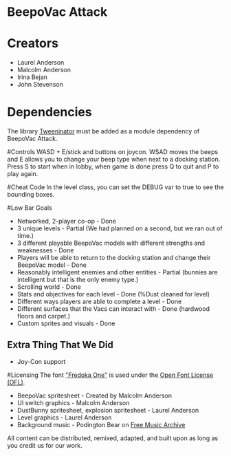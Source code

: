 # BeepoVac Attack

# Creators
- Laurel Anderson
- Malcolm Anderson
- Irina Bejan
- John Stevenson

# Dependencies
The library [Tweeninator](https://gitlab.com/Meorge/TweeninatorJava) must be added as a module
dependency of BeepoVac Attack.

#Controls
WASD + E/stick and buttons on joycon. WSAD moves the beeps and E allows you to change your beep type when next to a docking station. 
Press S to start when in lobby, when game is done press Q to quit and P to play again. 

#Cheat Code
In the level class, you can set the DEBUG var to true to see the bounding boxes. 

#Low Bar Goals
- Networked, 2-player co-op - Done
- 3 unique levels - Partial (We had planned on a second, but we ran out of time.)
- 3 different playable BeepoVac models with different strengths and weaknesses - Done
- Players will be able to return to the docking station and change their BeepoVac model - Done
- Reasonably intelligent enemies and other entities - Partial (bunnies are intelligent but that is the only enemy type.)
- Scrolling world - Done
- Stats and objectives for each level - Done (%Dust cleaned for level)
- Different ways players are able to complete a level - Done
- Different surfaces that the Vacs can interact with - Done (hardwood floors and carpet.)
- Custom sprites and visuals - Done

## Extra Thing That We Did
- Joy-Con support

#Licensing
The font ["Fredoka One"](https://fonts.google.com/specimen/Fredoka+One) is used
under the [Open Font License (OFL)](https://scripts.sil.org/cms/scripts/page.php?site_id=nrsi&id=OFL).

- BeepoVac spritesheet - Created by Malcolm Anderson
- UI switch graphics - Malcolm Anderson
- DustBunny spritesheet, explosion spritesheet - Laurel Anderson
- Level graphics - Laurel Anderson
- Background music - Podington Bear on [Free Music Archive](https://freemusicarchive.org/music/Podington_Bear/none_given_1790/Chauncy)

All content can be distributed, remixed, adapted, and built upon as long as you credit us for our work.
